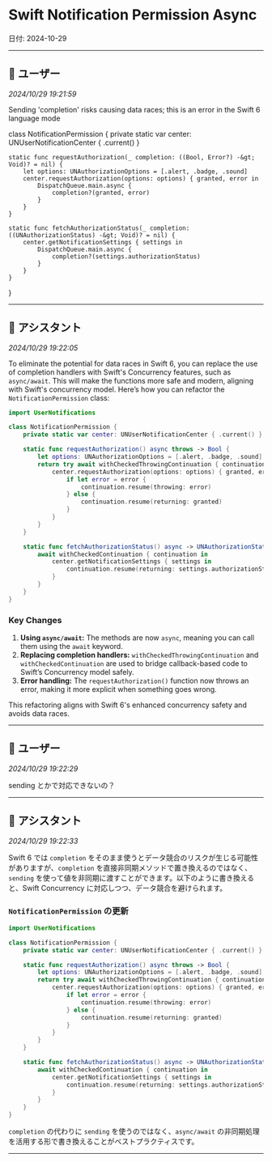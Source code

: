 # Swift Notification Permission Async

日付: 2024-10-29

---

## 👤 ユーザー
*2024/10/29 19:21:59*

Sending 'completion' risks causing data races; this is an error in the Swift 6 language mode

class NotificationPermission {
    private static var center: UNUserNotificationCenter { .current() }

    static func requestAuthorization(_ completion: ((Bool, Error?) -&gt; Void)? = nil) {
        let options: UNAuthorizationOptions = [.alert, .badge, .sound]
        center.requestAuthorization(options: options) { granted, error in
            DispatchQueue.main.async {
                completion?(granted, error)
            }
        }
    }

    static func fetchAuthorizationStatus(_ completion: ((UNAuthorizationStatus) -&gt; Void)? = nil) {
        center.getNotificationSettings { settings in
            DispatchQueue.main.async {
                completion?(settings.authorizationStatus)
            }
        }
    }
}

---

## 🤖 アシスタント
*2024/10/29 19:22:05*

To eliminate the potential for data races in Swift 6, you can replace the use of completion handlers with Swift's Concurrency features, such as `async/await`. This will make the functions more safe and modern, aligning with Swift's concurrency model. Here’s how you can refactor the `NotificationPermission` class:

```swift
import UserNotifications

class NotificationPermission {
    private static var center: UNUserNotificationCenter { .current() }

    static func requestAuthorization() async throws -> Bool {
        let options: UNAuthorizationOptions = [.alert, .badge, .sound]
        return try await withCheckedThrowingContinuation { continuation in
            center.requestAuthorization(options: options) { granted, error in
                if let error = error {
                    continuation.resume(throwing: error)
                } else {
                    continuation.resume(returning: granted)
                }
            }
        }
    }

    static func fetchAuthorizationStatus() async -> UNAuthorizationStatus {
        await withCheckedContinuation { continuation in
            center.getNotificationSettings { settings in
                continuation.resume(returning: settings.authorizationStatus)
            }
        }
    }
}
```

### Key Changes
1. **Using `async/await`:** The methods are now `async`, meaning you can call them using the `await` keyword.
2. **Replacing completion handlers:** `withCheckedThrowingContinuation` and `withCheckedContinuation` are used to bridge callback-based code to Swift’s Concurrency model safely.
3. **Error handling:** The `requestAuthorization()` function now throws an error, making it more explicit when something goes wrong.

This refactoring aligns with Swift 6's enhanced concurrency safety and avoids data races.

---

## 👤 ユーザー
*2024/10/29 19:22:29*

sending とかで対応できないの？

---

## 🤖 アシスタント
*2024/10/29 19:22:33*

Swift 6 では `completion` をそのまま使うとデータ競合のリスクが生じる可能性がありますが、`completion` を直接非同期メソッドで置き換えるのではなく、`sending` を使って値を非同期に渡すことができます。以下のように書き換えると、Swift Concurrency に対応しつつ、データ競合を避けられます。

### `NotificationPermission` の更新
```swift
import UserNotifications

class NotificationPermission {
    private static var center: UNUserNotificationCenter { .current() }

    static func requestAuthorization() async throws -> Bool {
        let options: UNAuthorizationOptions = [.alert, .badge, .sound]
        return try await withCheckedThrowingContinuation { continuation in
            center.requestAuthorization(options: options) { granted, error in
                if let error = error {
                    continuation.resume(throwing: error)
                } else {
                    continuation.resume(returning: granted)
                }
            }
        }
    }

    static func fetchAuthorizationStatus() async -> UNAuthorizationStatus {
        await withCheckedContinuation { continuation in
            center.getNotificationSettings { settings in
                continuation.resume(returning: settings.authorizationStatus)
            }
        }
    }
}
```

`completion` の代わりに `sending` を使うのではなく、`async/await` の非同期処理を活用する形で書き換えることがベストプラクティスです。

---
